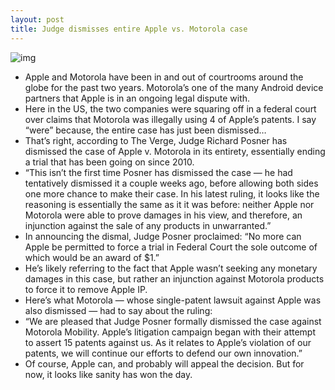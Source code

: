 ```yaml
---
layout: post
title: Judge dismisses entire Apple vs. Motorola case
---
```

![img](http://media.idownloadblog.com/wp-content/uploads/2011/12/courtroom-gavel.jpg)
* Apple and Motorola have been in and out of courtrooms around the globe for the past two years. Motorola’s one of the many Android device partners that Apple is in an ongoing legal dispute with.
* Here in the US, the two companies were squaring off in a federal court over claims that Motorola was illegally using 4 of Apple’s patents. I say “were” because, the entire case has just been dismissed…
* That’s right, according to The Verge, Judge Richard Posner has dismissed the case of Apple v. Motorola in its entirety, essentially ending a trial that has been going on since 2010.
* “This isn’t the first time Posner has dismissed the case — he had tentatively dismissed it a couple weeks ago, before allowing both sides one more chance to make their case. In his latest ruling, it looks like the reasoning is essentially the same as it it was before: neither Apple nor Motorola were able to prove damages in his view, and therefore, an injunction against the sale of any products in unwarranted.”
* In announcing the dismal, Judge Posner proclaimed: “No more can Apple be permitted to force a trial in Federal Court the sole outcome of which would be an award of $1.”
* He’s likely referring to the fact that Apple wasn’t seeking any monetary damages in this case, but rather an injunction against Motorola products to force it to remove Apple IP.
* Here’s what Motorola — whose single-patent lawsuit against Apple was also dismissed — had to say about the ruling:
* “We are pleased that Judge Posner formally dismissed the case against Motorola Mobility. Apple’s litigation campaign began with their attempt to assert 15 patents against us. As it relates to Apple’s violation of our patents, we will continue our efforts to defend our own innovation.”
* Of course, Apple can, and probably will appeal the decision. But for now, it looks like sanity has won the day.

